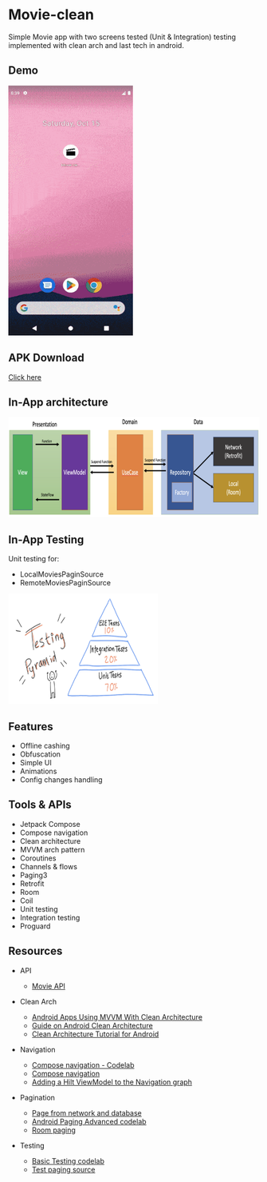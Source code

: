 # Movie-clean
Simple Movie app with two screens tested (Unit &amp; Integration) testing implemented with clean arch and last tech in android.

## Demo
<p>
  <img src="img/demo.gif" height="500" width="250">
</p>


## APK Download
[Click here](https://drive.google.com/file/d/15yxJwuv35lZ2-g77FJnGheyvP9xcccKq/view?usp=sharing)


## In-App architecture
<p>
  <img src="img/arch.png" height="200" width="900">
</p>

## In-App Testing
Unit testing for:
- LocalMoviesPaginSource
- RemoteMoviesPaginSource
<p>
  <img src="img/testing.png" height="220" width="300">
</p>

## Features
- Offline cashing
- Obfuscation
- Simple UI
- Animations
- Config changes handling

## Tools & APIs
- Jetpack Compose
- Compose navigation
- Clean architecture
- MVVM arch pattern
- Coroutines
- Channels & flows
- Paging3
- Retrofit
- Room
- Coil
- Unit testing
- Integration testing
- Proguard


## Resources
- API
  - [Movie API](https://www.themoviedb.org/documentation/api)
  
- Clean Arch
  - [Android Apps Using MVVM With Clean Architecture](https://www.toptal.com/android/android-apps-mvvm-with-clean-architecture)
  - [Guide on Android Clean Architecture](https://mirror-medium.com/?m=https://medium.com/android-dev-hacks/detailed-guide-on-android-clean-architecture-9eab262a9011&xt=true)
  - [Clean Architecture Tutorial for Android](https://www.raywenderlich.com/3595916-clean-architecture-tutorial-for-android-getting-started)

- Navigation
  - [Compose navigation - Codelab](https://developer.android.com/codelabs/jetpack-compose-navigation#5)
  - [Compose navigation](https://developer.android.com/jetpack/compose/navigation)
  - [Adding a Hilt ViewModel to the Navigation graph](https://proandroiddev.com/jetpack-compose-adding-a-hilt-viewmodel-to-navigation-28cdc95e28bb)

- Pagination
  - [Page from network and database](https://developer.android.com/topic/libraries/architecture/paging/v3-network-db)
  - [Android Paging Advanced codelab](https://developer.android.com/codelabs/android-paging#0) 
  - [Room paging](https://genicsblog.com/gouravkhunger/pagination-in-android-room-database-using-the-paging-3-library) 
  
  
- Testing
  - [Basic Testing codelab](https://developer.android.com/codelabs/advanced-android-kotlin-training-testing-test-doubles#0)
  - [Test paging source](https://medium.com/@mohamed.gamal.elsayed/android-how-to-test-paging-3-pagingsource-433251ade028)


